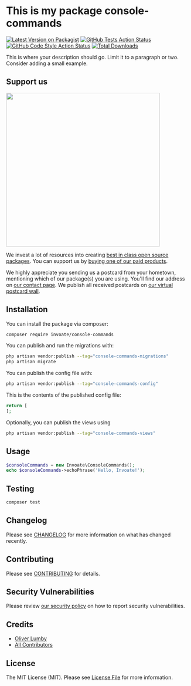 # This is my package console-commands

[![Latest Version on Packagist](https://img.shields.io/packagist/v/invoate/console-commands.svg?style=flat-square)](https://packagist.org/packages/invoate/console-commands)
[![GitHub Tests Action Status](https://img.shields.io/github/actions/workflow/status/invoate/console-commands/run-tests.yml?branch=main&label=tests&style=flat-square)](https://github.com/invoate/console-commands/actions?query=workflow%3Arun-tests+branch%3Amain)
[![GitHub Code Style Action Status](https://img.shields.io/github/actions/workflow/status/invoate/console-commands/fix-php-code-style-issues.yml?branch=main&label=code%20style&style=flat-square)](https://github.com/invoate/console-commands/actions?query=workflow%3A"Fix+PHP+code+style+issues"+branch%3Amain)
[![Total Downloads](https://img.shields.io/packagist/dt/invoate/console-commands.svg?style=flat-square)](https://packagist.org/packages/invoate/console-commands)

This is where your description should go. Limit it to a paragraph or two. Consider adding a small example.

## Support us

[<img src="https://github-ads.s3.eu-central-1.amazonaws.com/console-commands.jpg?t=1" width="419px" />](https://spatie.be/github-ad-click/console-commands)

We invest a lot of resources into creating [best in class open source packages](https://spatie.be/open-source). You can support us by [buying one of our paid products](https://spatie.be/open-source/support-us).

We highly appreciate you sending us a postcard from your hometown, mentioning which of our package(s) you are using. You'll find our address on [our contact page](https://spatie.be/about-us). We publish all received postcards on [our virtual postcard wall](https://spatie.be/open-source/postcards).

## Installation

You can install the package via composer:

```bash
composer require invoate/console-commands
```

You can publish and run the migrations with:

```bash
php artisan vendor:publish --tag="console-commands-migrations"
php artisan migrate
```

You can publish the config file with:

```bash
php artisan vendor:publish --tag="console-commands-config"
```

This is the contents of the published config file:

```php
return [
];
```

Optionally, you can publish the views using

```bash
php artisan vendor:publish --tag="console-commands-views"
```

## Usage

```php
$consoleCommands = new Invoate\ConsoleCommands();
echo $consoleCommands->echoPhrase('Hello, Invoate!');
```

## Testing

```bash
composer test
```

## Changelog

Please see [CHANGELOG](CHANGELOG.md) for more information on what has changed recently.

## Contributing

Please see [CONTRIBUTING](CONTRIBUTING.md) for details.

## Security Vulnerabilities

Please review [our security policy](../../security/policy) on how to report security vulnerabilities.

## Credits

- [Oliver Lumby](https://github.com/olumby)
- [All Contributors](../../contributors)

## License

The MIT License (MIT). Please see [License File](LICENSE.md) for more information.
